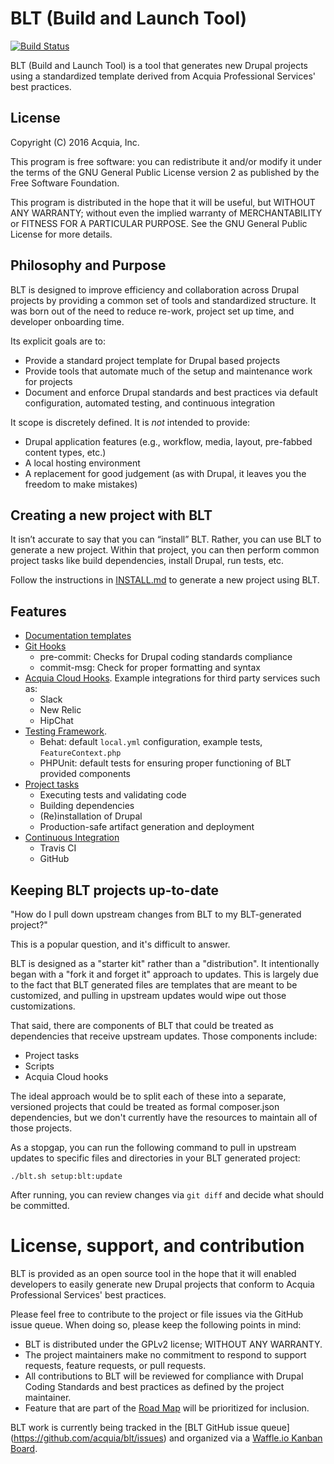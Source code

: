 # BLT (Build and Launch Tool)

[![Build Status](https://travis-ci.org/acquia/blt.svg?branch=8.x)](https://travis-ci.org/acquia/blt)

BLT (Build and Launch Tool) is a tool that generates new Drupal projects using a standardized template derived from Acquia Professional Services' best practices.

## License

Copyright (C) 2016 Acquia, Inc.

This program is free software: you can redistribute it and/or modify it under the terms of the GNU General Public License version 2 as published by the Free Software Foundation.

This program is distributed in the hope that it will be useful, but WITHOUT ANY WARRANTY; without even the implied warranty of MERCHANTABILITY or FITNESS FOR A PARTICULAR PURPOSE.  See the GNU General Public License for more details.

## Philosophy and Purpose

BLT is designed to improve efficiency and collaboration across Drupal projects by providing a common set of tools and standardized structure. It was born out of the need to reduce re-work, project set up time, and developer onboarding time.

Its explicit goals are to:

* Provide a standard project template for Drupal based projects
* Provide tools that automate much of the setup and maintenance work for projects
* Document and enforce Drupal standards and best practices via default configuration, automated testing, and continuous integration

It scope is discretely defined. It is *not* intended to provide:

* Drupal application features (e.g., workflow, media, layout, pre-fabbed content types, etc.)
* A local hosting environment
* A replacement for good judgement (as with Drupal, it leaves you the freedom to make mistakes)

## Creating a new project with BLT

It isn’t accurate to say that you can “install” BLT. Rather, you can use BLT to generate a new project. Within that project, you can then perform common project tasks like build dependencies, install Drupal, run tests, etc.

Follow the instructions in [INSTALL.md](INSTALL.md) to generate a new project using BLT.

## Features

* [Documentation templates](template/README.md)
* [Git Hooks](template/scripts/git-hooks)
    * pre-commit: Checks for Drupal coding standards compliance
    * commit-msg: Check for proper formatting and syntax
* [Acquia Cloud Hooks](template/hooks). Example integrations for third party services such as:
    * Slack
    * New Relic
    * HipChat
* [Testing Framework](template/tests).
    * Behat: default `local.yml` configuration, example tests, `FeatureContext.php`
    * PHPUnit: default tests for ensuring proper functioning of BLT provided components
* [Project tasks](template/readme/project-tasks.md)
    * Executing tests and validating code
    * Building dependencies
    * (Re)installation of Drupal
    * Production-safe artifact generation and deployment
* [Continuous Integration](template/build/README.md)
    * Travis CI
    * GitHub

## Keeping BLT projects up-to-date

"How do I pull down upstream changes from BLT to my BLT-generated project?"

This is a popular question, and it's difficult to answer. 

BLT is designed as a "starter kit" rather than a "distribution". It intentionally began with a "fork it and forget it" approach to updates. This is largely due to the fact that BLT generated files are templates that are meant to be customized, and pulling in upstream updates would wipe out those customizations.

That said, there are components of BLT that could be treated as dependencies that receive upstream updates. Those components include:

* Project tasks
* Scripts
* Acquia Cloud hooks

The ideal approach would be to split each of these into a separate, versioned projects that could be treated as formal composer.json dependencies, but we don't currently have the resources to maintain all of those projects.

As a stopgap, you can run the following command to pull in upstream updates to specific files and directories in your BLT generated project:

`./blt.sh setup:blt:update`

After running, you can review changes via `git diff` and decide what should be committed.

# License, support, and contribution

BLT is provided as an open source tool in the hope that it will enabled developers to easily generate new Drupal projects that conform to Acquia Professional Services' best practices.

Please feel free to contribute to the project or file issues via the GitHub issue queue. When doing so, please keep the following points in mind:
 
* BLT is distributed under the GPLv2 license; WITHOUT ANY WARRANTY.
* The project maintainers make no commitment to respond to support requests, 
  feature requests, or pull requests.
* All contributions to BLT will be reviewed for compliance with Drupal Coding
  Standards and best practices as defined by the project maintainer.
* Feature that are part of the [Road Map](https://github.com/acquia/blt/wiki/Road-Map)
  will be prioritized for inclusion.

BLT work is currently being tracked in the [BLT GitHub issue queue]
(https://github.com/acquia/blt/issues) and organized via a 
[Waffle.io Kanban Board](https://waffle.io/acquia/blt).

